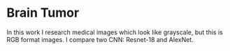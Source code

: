 # Brain Tumor

In this work I research medical images which look like grayscale, but this is RGB format images. I compare two CNN: Resnet-18 and AlexNet.
